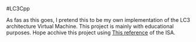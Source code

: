 #LC3Cpp

As fas as this goes, I pretend this to be my own implementation of the LC3 architecture Virtual Machine.
This project is mainly with educational purposes.
Hope acchive this project using [This reference](https://justinmeiners.github.io/lc3-vm/supplies/lc3-isa.pdf) of the ISA.
